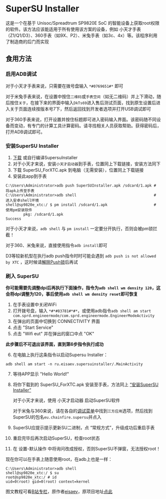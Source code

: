 # SuperSU Installer
这是一个在基于 Unisoc/Spreadtrum SP9820E SoC 的智能设备上获取root权限的软件。该方法应该能适用于所有使用该方案的设备，例如 小天才手表（Z1/Q1/D3）、360手表（如9X、P2）、米兔手表（如3c、4x）等。该程序利用了制造商的后门而实现

## 食用方法

### 启用ADB调试

对于小天才手表来说，只需要在拨号盘输入 `*#0769651#*` 即可

对于米兔手表来说，在设置中按住`二维码`或`手表空间`（如无二维码）并上下滑动，随后按住`关于`，在接下来的界面中输入`DkTs69`进入售后测试页面，找到原生设置后进入关于页面连续按版本号7下，然后返回找到开发者选项并打开USB调试即可

对于360手表来说，打开设置并按住标题即可进入密码输入界面。该密码随不同设备而变动，有专门的计算工具计算密码。请寻找相关人员获取帮助。获得密码后，打开ADB调试即可。

### 安装SuperSU Installer
1. [下载](https://github.com/ZH-XiJun/SuperSUInstaller/releases/) 或自行编译SupersuInstaller
2. 对于小天才来说，安装`小天才启动器`到手表，位置同上下载链接，安装方法同下
3. 下载 SuperSU_ForXTC.apk 到电脑（无需安装），位置同上下载链接
4. 安装此app到手表
```
C:\Users\Administrator>adb push SuperSUInstaller.apk /sdcard/1.apk # 将apk上传至手表
C:\Users\Administrator>adb shell                                   # 进入安卓shell环境
shell@sp9820e_xtc:/ $ pm install /sdcard/1.apk                     # 使用pm安装软件
        pkg: /sdcard/1.apk
Success
```
对于小天才来说，`adb shell` 与 `pm install` 一定要分开执行，否则会被pm锁拦截！

对于360、米兔来说，直接使用指令`adb install`即可

D3等较新机型在执行adb push指令时时可能会遇到 `adb push is not allowed by XTC` ，这时候请[解除Push锁](https://github.com/ReX-iMoo-Team/iMoo-Toolkit)后再试

### 刷入 SuperSU

**你可能需要先调整dpi后再执行下面操作，指令为`adb shell wm density 120`，这会将dpi调整为120，事后使用`adb shell wm density reset`即可恢复**

1. 在手表设置中关闭WiFi
2. 打开拨号盘，输入 `*#*#83781#*#*`，或使用adb指令`adb shell am start com.sprd.engineermode/com.sprd.engineermode.EngineerModeActivity`
3. 在弹出的页面中切换到 CONNECTIVITY 界面
4. 点击 "Start Service"
5. 点击 "Wifi eut" 并在弹出的窗口中点 "OK"

**此步骤后不可退出该界面，直到第6步指令执行成功**

6. 在电脑上执行这条指令以启动Supersu Installer：
```
adb shell am start -n ru.eisaev.supersuinstaller/.MainActivity
```
7. 等待APP显示 "Hello World!"
8. 将你下载到的 SuperSU_ForXTC.apk 安装至手表，方法同上 [“安装SuperSU Installer”](https://github.com/ZH-XiJun/SuperSUInstaller#%E5%AE%89%E8%A3%85supersu-installer)

   对于小天才来说，使用 小天才启动器 启动SuperSU软件

   对于米兔与360来说，请在各自的[调试菜单](#启用ADB调试)中找到`三方应用`选项，然后找到SuperSU的包名`eu.chainfire.supersu`并点入
9. SuperSU应提示提示更新SU二进制，点 “常规方式”，升级成功后重启手表
10. 重启完毕后再次启动SuperSU，检查root状态
11. 在 设置-默认操作 中将询问改成授权，否则SuperSU不弹窗，无法授权root！

现在你可以在手表上随意使用root，在adb上也是一样：
```
C:\Users\Administrator>adb shell
shell@sp9820e_xtc:/ $ su
root@sp9820e_xtc:/ # id
uid=0(root) gid=0(root) context=kernel
```
图文教程可看[B站专栏](https://www.bilibili.com/read/cv20433593?spm_id_from=333.999.0.0)，原作者[eisaev](https://github.com/eisaev)，原项目地址[点此](https://github.com/eisaev/SuperSUInstaller/)
